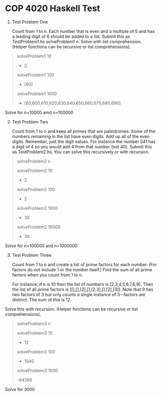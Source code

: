 # COP 4020 Haskell Test

1. Test Problem One

    Count from 1 to n. Each number that is even and a multiple of 5 and has a leading digit of 6 should be added to a list. Submit this as TestProblem1.hs
    solveProblem1 n. Solve with list comprehension. (Helper functions can be recursive or list comprehensions).

> solveProblem1 10
>
> - []
>
> solveProblem1 100
>
> - [60]
>
> solveProblem1 1000
>
> - [60,600,610,620,630,640,650,660,670,680,690]

Solve for n=10000 amd n=100000

2. Test Problem Two

    Count from 1 to n and keep all primes that are palindromes. Some of the numbers remaining in the list have even digits. Add up all of the even digits. Remember, just the digit values. For instance the number 541 has a digit of 4 so you would add 4 from that number (not 40). Submit this as TestProblem2.hs. You can solve this recursively or with recursion.

> solveProblem2 n
>
> solveProblem2 10
>
> - 2
>
> solveProblem2 100
>
> - 2
>
> solveProblem2 1000
>
> - 30
>
> solveProblem2 10000
>  
> - 30

Solve for n=100000 and n=1000000

3. Test Problem Three

    Count from 1 to n and create a list of prime factors for each number. (For factors do not include 1 or the number itself.) Find the sum of all prime factors when you count from 1 to n.

    For instance, if n is 10 then the list of numbers is [2,3,4,5,6,7,8,9]. Then the list of all prime factors is [[],[],[2],[],[2,3],[],[2],[3]]. Note that 9 has two factors of 3 but only counts a single instance of 3--factors are distinct. The sum of this is 12.

Solve this with recursion. (Helper functions can be recursive or list comprehensions).

> solveProblem3 n
>
> solveProblem3 10
>
> - 12
>
> solveProblem3 100
>
> - 1040
>
> solveProblem3 1000
>
> -64366

Solve for 3000